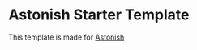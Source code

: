 # Astonish Starter Template
This template is made for [Astonish](https://github.com/fayez-nazzal/astonish)
